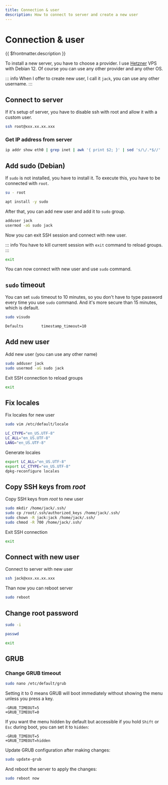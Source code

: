 ```yaml
---
title: Connection & user
description: How to connect to server and create a new user
---
```


# Connection & user

{{ $frontmatter.description }}

To install a new server, you have to choose a provider. I use [Hetzner](https://www.hetzner.com/) VPS with Debian 12. Of course you can use any other provider and any other OS.

::: info
When I offer to create new user, I call it `jack`, you can use any other username.
:::

## Connect to server

If it's setup of server, you have to disable ssh with root and allow it with a custom user.

```sh
ssh root@xxx.xx.xx.xxx
```

### Get IP address from server

```sh
ip addr show eth0 | grep inet | awk '{ print $2; }' | sed 's/\/.*$//'
```

## Add sudo (Debian)

If `sudo` is not installed, you have to install it. To execute this, you have to be connected with `root`.

```sh
su - root
```

```sh
apt install -y sudo
```

After that, you can add new user and add it to `sudo` group.

```sh
adduser jack
usermod -aG sudo jack
```

Now you can exit SSH session and connect with new user.

::: info
You have to kill current session with `exit` command to reload groups.
:::

```sh
exit
```

You can now connect with new user and use `sudo` command.

## `sudo` timeout

You can set `sudo` timeout to 10 minutes, so you don't have to type password every time you use `sudo` command. And it's more secure than 15 minutes, which is default.

```sh
sudo visudo
```

```sh [/etc/sudoers]
Defaults        timestamp_timeout=10
```

## Add new user

Add new user (you can use any other name)

```sh
sudo adduser jack
sudo usermod -aG sudo jack
```

Exit SSH connection to reload groups

```sh
exit
```

## Fix locales

Fix locales for new user

```sh
sudo vim /etc/default/locale
```

```sh [/etc/default/locale]
LC_CTYPE="en_US.UTF-8"
LC_ALL="en_US.UTF-8"
LANG="en_US.UTF-8"
```

Generate locales

```sh
export LC_ALL="en_US.UTF-8"
export LC_CTYPE="en_US.UTF-8"
dpkg-reconfigure locales
```

## Copy SSH keys from _root_

Copy SSH keys from _root_ to new user

```sh
sudo mkdir /home/jack/.ssh/
sudo cp /root/.ssh/authorized_keys /home/jack/.ssh/
sudo chown -R jack:jack /home/jack/.ssh/
sudo chmod -R 700 /home/jack/.ssh/
```

Exit SSH connection

```sh
exit
```

## Connect with new user

Connect to server with new user

```sh
ssh jack@xxx.xx.xx.xxx
```

Than now you can reboot server

```sh
sudo reboot
```

## Change root password

```sh
sudo -i
```

```sh
passwd
```

```sh
exit
```

## GRUB

### Change GRUB timeout

```sh
sudo nano /etc/default/grub
```

Setting it to 0 means GRUB will boot immediately without showing the menu unless you press a key.

```diff:/etc/default/grub
-GRUB_TIMEOUT=5
+GRUB_TIMEOUT=0
```

If you want the menu hidden by default but accessible if you hold `Shift` or `Esc` during boot, you can set it to `hidden`:

```diff:/etc/default/grub
-GRUB_TIMEOUT=5
+GRUB_TIMEOUT=hidden
```

Update GRUB configuration after making changes:

```sh
sudo update-grub
```

And reboot the server to apply the changes:

```sh
sudo reboot now
```

